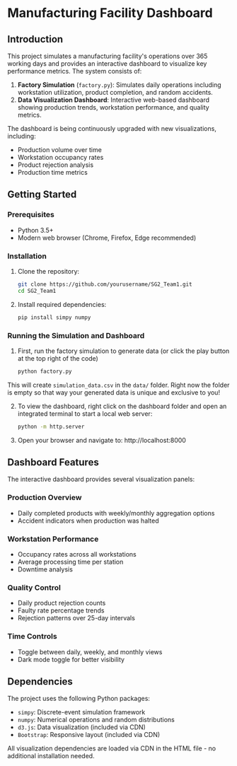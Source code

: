 # Manufacturing Facility Dashboard


## Introduction

This project simulates a manufacturing facility's operations over 365 working days and provides an interactive dashboard to visualize key performance metrics. The system consists of:

1. **Factory Simulation** (`factory.py`): Simulates daily operations including workstation utilization, product completion, and random accidents.
2. **Data Visualization Dashboard**: Interactive web-based dashboard showing production trends, workstation performance, and quality metrics.

The dashboard is being continuously upgraded with new visualizations, including:
- Production volume over time
- Workstation occupancy rates
- Product rejection analysis
- Production time metrics

## Getting Started

### Prerequisites

- Python 3.5+
- Modern web browser (Chrome, Firefox, Edge recommended)

### Installation

1. Clone the repository:
   ```bash
   git clone https://github.com/yourusername/SG2_Team1.git
   cd SG2_Team1
   
2. Install required dependencies:
   ```bash
   pip install simpy numpy

### Running the Simulation and Dashboard
1. First, run the factory simulation to generate data (or click the play button at the top right of the code)
   ```bash
   python factory.py
This will create `simulation_data.csv` in the `data/` folder. Right now the folder is empty so that way your generated data is unique and exclusive to you!
   
2. To view the dashboard, right click on the dashboard folder and open an integrated terminal to start a local web server:
   ```bash
   python -m http.server

3. Open your browser and navigate to:
   http://localhost:8000

## Dashboard Features
The interactive dashboard provides several visualization panels:

### Production Overview

- Daily completed products with weekly/monthly aggregation options
- Accident indicators when production was halted

### Workstation Performance

- Occupancy rates across all workstations
- Average processing time per station
- Downtime analysis

### Quality Control

- Daily product rejection counts
- Faulty rate percentage trends
- Rejection patterns over 25-day intervals

### Time Controls

- Toggle between daily, weekly, and monthly views
- Dark mode toggle for better visibility


## Dependencies
The project uses the following Python packages:

- `simpy`: Discrete-event simulation framework
- `numpy`: Numerical operations and random distributions
- `d3.js`: Data visualization (included via CDN)
- `Bootstrap`: Responsive layout (included via CDN)

All visualization dependencies are loaded via CDN in the HTML file - no additional installation needed.
